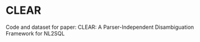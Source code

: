 # CLEAR
Code and dataset for paper: CLEAR: A Parser-Independent Disambiguation Framework for NL2SQL
